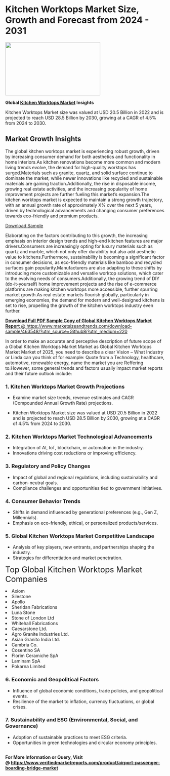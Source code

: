 <H1>Kitchen Worktops Market Size, Growth and Forecast from 2024 - 2031</H1><img class="aligncenter size-medium wp-image-584254" src="https://thirdeyenews.in/wp-content/uploads/2024/09/Global-Market-Research-300x168.jpeg" alt="" width="300" height="168" /><p><strong>Global&nbsp;<a href="https://www.marketsizeandtrends.com/download-sample/463548/?utm_source=Github8j?utm_medium=220">Kitchen Worktops Market</a> Insights</strong></p><p>Kitchen Worktops Market size was valued at USD 20.5 Billion in 2022 and is projected to reach USD 28.5 Billion by 2030, growing at a CAGR of 4.5% from 2024 to 2030.</p><p><h2>Market Growth Insights</h2> <p>The global kitchen worktops market is experiencing robust growth, driven by increasing consumer demand for both aesthetics and functionality in home interiors.As kitchen renovations become more common and modern living trends evolve, the demand for high-quality worktops has surged.Materials such as granite, quartz, and solid surface continue to dominate the market, while newer innovations like recycled and sustainable materials are gaining traction.Additionally, the rise in disposable income, growing real estate activities, and the increasing popularity of home improvement projects are further fueling this market’s expansion.The kitchen worktops market is expected to maintain a strong growth trajectory, with an annual growth rate of approximately X% over the next 5 years, driven by technological advancements and changing consumer preferences towards eco-friendly and premium products.</p> <p><a href="#">Download Sample</a></p> <p>Elaborating on the factors contributing to this growth, the increasing emphasis on interior design trends and high-end kitchen features are major drivers.Consumers are increasingly opting for luxury materials such as quartz and marble, which not only offer durability but also add aesthetic value to kitchens.Furthermore, sustainability is becoming a significant factor in consumer decisions, as eco-friendly materials like bamboo and recycled surfaces gain popularity.Manufacturers are also adapting to these shifts by introducing more customizable and versatile worktop solutions, which cater to the evolving needs of consumers.Additionally, the growing trend of DIY (do-it-yourself) home improvement projects and the rise of e-commerce platforms are making kitchen worktops more accessible, further spurring market growth.As real estate markets flourish globally, particularly in emerging economies, the demand for modern and well-designed kitchens is set to rise, propelling the growth of the kitchen worktops industry even further.</p> <p><a href="#"></p><p><span class=""><strong>Download Full PDF Sample Copy of Global Kitchen Worktops Market Report</strong> @ <a href="https://www.marketsizeandtrends.com/download-sample/463548/?utm_source=Github8j?utm_medium=220" target="_blank">https://www.marketsizeandtrends.com/download-sample/463548/?utm_source=Github8j?utm_medium=220</a></span></p><p>In order to make an accurate and perceptive description of future scope of a Global&nbsp;Kitchen Worktops Market Market as Global&nbsp;Kitchen Worktops Market Market of 2025, you need to describe a clear Vision &ndash; What Industry or Linda can you think of for example: Quote from a Technology, healthcare, automotive, renewable energy, name the market you are Reffering to.However, some general trends and factors usually impact market reports and their future outlook include:</p><h3>1.&nbsp;<strong>Kitchen Worktops Market Growth Projections</strong></h3><ul><li>Examine market size trends, revenue estimates and CAGR (Compounded Annual Growth Rate) projections.</li><li><p>Kitchen Worktops Market size was valued at USD 20.5 Billion in 2022 and is projected to reach USD 28.5 Billion by 2030, growing at a CAGR of 4.5% from 2024 to 2030.</p></li></ul><h3>2.&nbsp;<strong>Kitchen Worktops Market Technological Advancements</strong></h3><ul><li>Integration of AI, IoT, blockchain, or automation in the industry.</li><li>Innovations driving cost reductions or improving efficiency.</li></ul><h3>3.&nbsp;<strong>Regulatory and Policy Changes</strong></h3><ul><li>Impact of global and regional regulations, including sustainability and carbon-neutral goals.</li><li>Compliance challenges and opportunities tied to government initiatives.</li></ul><h3>4.&nbsp;<strong>Consumer Behavior Trends</strong></h3><ul><li>Shifts in demand influenced by generational preferences (e.g., Gen Z, Millennials).</li><li>Emphasis on eco-friendly, ethical, or personalized products/services.</li></ul><h3>5.&nbsp;<strong>Global Kitchen Worktops Market Competitive Landscape</strong></h3><ul><li>Analysis of key players, new entrants, and partnerships shaping the industry.</li><li>Strategies for differentiation and market penetration.</li></ul><p data-pm-slice="1 1 []"><span style="color: inherit; font-family: inherit; font-size: 25px;">Top Global Kitchen Worktops Market Companies</span></p><div class="" data-test-id=""><p><li>Axiom</li><li> Silestone</li><li> Apollo</li><li> Sheridan Fabrications</li><li> Luna Stone</li><li> Stone of London Ltd</li><li> Whitehall Fabrications</li><li> Caesarstone Ltd.</li><li> Agro Granite Industries Ltd.</li><li> Asian Granito India Ltd.</li><li> Cambria Co.</li><li> Cosentino SA</li><li> Florim Ceramiche SpA</li><li> Laminam SpA</li><li> Pokarna Limited</li></p></div><h3>6.&nbsp;<strong>Economic and Geopolitical Factors</strong></h3><ul><li>Influence of global economic conditions, trade policies, and geopolitical events.</li><li>Resilience of the market to inflation, currency fluctuations, or global crises.</li></ul><h3>7.&nbsp;<strong>Sustainability and ESG (Environmental, Social, and Governance)</strong></h3><ul><li>Adoption of sustainable practices to meet ESG criteria.</li><li>Opportunities in green technologies and circular economy principles.</li></ul><h2><strong style="font-size: 14px;">For More Information or Query, Visit @&nbsp;</strong><a style="background-color: #ffffff; font-size: 14px;" href="https://www.marketsizeandtrends.com/report/kitchen-worktops-market/" target="_blank">https://www.verifiedmarketreports.com/product/airport-passenger-boarding-bridge-market</a></h2>